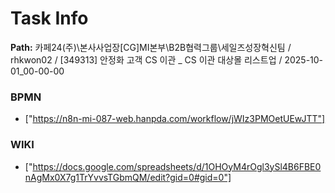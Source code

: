 # Task Info

**Path:** 카페24(주)\본사사업장\[CG]MI본부\B2B협력그룹\세일즈성장혁신팀 / rhkwon02 / [349313] 안정화 고객 CS 이관 _ CS 이관 대상몰 리스트업 / 2025-10-01_00-00-00

### BPMN
- ["https://n8n-mi-087-web.hanpda.com/workflow/jWIz3PMOetUEwJTT"]

### WIKI
- ["https://docs.google.com/spreadsheets/d/1OHOyM4rOgl3ySl4B6FBE0nAgMx0X7g1TrYvvsTGbmQM/edit?gid=0#gid=0"]

